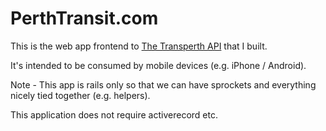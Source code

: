 # PerthTransit.com

This is the web app frontend to [The Transperth API](https://github.com/sutto/transperth-api) that I built.

It's intended to be consumed by mobile devices (e.g. iPhone / Android).

Note - This app is rails only so that we can have sprockets and everything nicely tied together (e.g. helpers).

This application does not require activerecord etc.